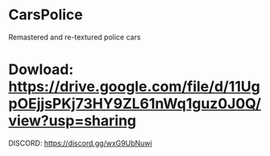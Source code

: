 # CarsPolice
Remastered and re-textured police cars
# Dowload: https://drive.google.com/file/d/11UgpOEjjsPKj73HY9ZL61nWq1guz0J0Q/view?usp=sharing


DISCORD: https://discord.gg/wxG9UbNuwj
